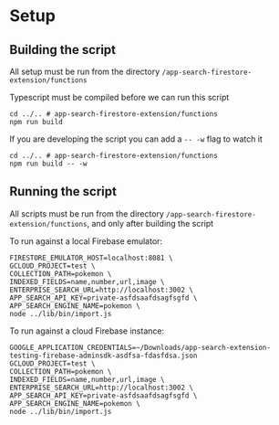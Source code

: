 # Setup

## Building the script

All setup must be run from the directory `/app-search-firestore-extension/functions`

Typescript must be compiled before we can run this script

```
cd ../.. # app-search-firestore-extension/functions
npm run build

```

If you are developing the script you can add a `-- -w` flag to watch it

```
cd ../.. # app-search-firestore-extension/functions
npm run build -- -w

```

## Running the script

All scripts must be run from the directory `/app-search-firestore-extension/functions`, and only after building the script

To run against a local Firebase emulator:

```
FIRESTORE_EMULATOR_HOST=localhost:8081 \
GCLOUD_PROJECT=test \
COLLECTION_PATH=pokemon \
INDEXED_FIELDS=name,number,url,image \
ENTERPRISE_SEARCH_URL=http://localhost:3002 \
APP_SEARCH_API_KEY=private-asfdsaafdsagfsgfd \
APP_SEARCH_ENGINE_NAME=pokemon \
node ../lib/bin/import.js
```

To run against a cloud Firebase instance:

```
GOOGLE_APPLICATION_CREDENTIALS=~/Downloads/app-search-extension-testing-firebase-adminsdk-asdfsa-fdasfdsa.json
GCLOUD_PROJECT=test \
COLLECTION_PATH=pokemon \
INDEXED_FIELDS=name,number,url,image \
ENTERPRISE_SEARCH_URL=http://localhost:3002 \
APP_SEARCH_API_KEY=private-asfdsaafdsagfsgfd \
APP_SEARCH_ENGINE_NAME=pokemon \
node ../lib/bin/import.js
```
